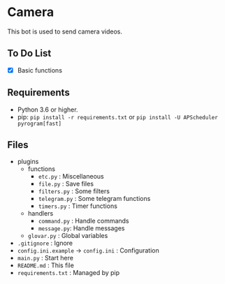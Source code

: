 # Camera

This bot is used to send camera videos.

## To Do List

- [x] Basic functions

## Requirements

- Python 3.6 or higher.
- pip: `pip install -r requirements.txt` or `pip install -U APScheduler pyrogram[fast]`

## Files

- plugins
    - functions
        - `etc.py` : Miscellaneous
        - `file.py` : Save files
        - `filters.py` : Some filters
        - `telegram.py` : Some telegram functions
        - `timers.py` : Timer functions
    - handlers
        - `command.py` : Handle commands
        - `message.py`: Handle messages
    - `glovar.py` : Global variables
- `.gitignore` : Ignore
- `config.ini.example` -> `config.ini` : Configuration
- `main.py` : Start here
- `README.md` : This file
- `requirements.txt` : Managed by pip

